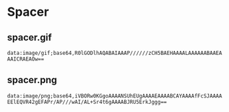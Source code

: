 # Spacer

## spacer.gif
`data:image/gif;base64,R0lGODlhAQABAIAAAP//////zCH5BAEHAAAALAAAAAABAAEAAAICRAEAOw==`

## spacer.png
`data:image/png;base64,iVBORw0KGgoAAAANSUhEUgAAAAEAAAABCAYAAAAfFcSJAAAAEElEQVR42gEFAPr/AP///wAI/AL+Sr4t6gAAAABJRU5ErkJggg==`